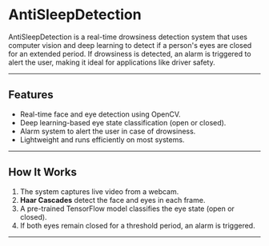 # AntiSleepDetection

AntiSleepDetection is a real-time drowsiness detection system that uses computer vision and deep learning to detect if a person's eyes are closed for an extended period. If drowsiness is detected, an alarm is triggered to alert the user, making it ideal for applications like driver safety.

---

## Features
- Real-time face and eye detection using OpenCV.
- Deep learning-based eye state classification (open or closed).
- Alarm system to alert the user in case of drowsiness.
- Lightweight and runs efficiently on most systems.

---

## How It Works
1. The system captures live video from a webcam.
2. **Haar Cascades** detect the face and eyes in each frame.
3. A pre-trained TensorFlow model classifies the eye state (open or closed).
4. If both eyes remain closed for a threshold period, an alarm is triggered.

---
